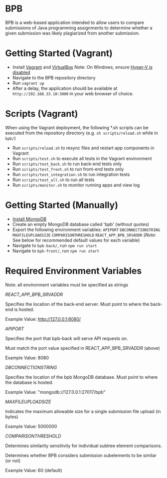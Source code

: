 # BPB

BPB is a web-based application intended to allow users to compare submissions of Java programming assignments to determine whether a given submission was likely plagiarized from another submission.

# Getting Started (Vagrant)
* Install [Vagrant](https://www.vagrantup.com/docs/installation) and [VirtualBox](https://www.virtualbox.org/wiki/Downloads)
Note: On Windows, ensure [Hyper-V is disabled](https://docs.microsoft.com/en-us/virtualization/hyper-v-on-windows/quick-start/enable-hyper-v)
* Navigate to the BPB repository directory
* Run `vagrant up`
* After a delay, the application should be available at `http://192.168.33.10:3000` in your web browser of choice.

# Scripts (Vagrant)
When using the Vagrant deployment, the following *.sh scripts can be executed from the repository directory (e.g. `sh scripts/reload.sh` while in `bpb/`)
* Run `scripts/reload.sh` to resync files and restart app components in Vagrant
* Run `scripts/test.sh` to execute all tests in the Vagrant environment
* Run `scripts/test_back.sh` to run back-end tests only
* Run `scripts/test_front.sh` to run front-end tests only
* Run `scripts/test_integration.sh` to run integration tests
* Run `scripts/test_all.sh` to run all tests
* Run `scripts/monitor.sh` to monitor running apps and view log

# Getting Started (Manually)
* [Install MongoDB](https://docs.mongodb.com/manual/administration/install-community/)
* Create an empty MongoDB database called 'bpb' (without quotes)
* Export the following environment variables: 
`APIPORT`
`DBCONNECTIONSTRING`
`MAXFILEUPLOADSIZE`
`COMPARISONTHRESHOLD`
`REACT_APP_BPB_SRVADDR` (*Note*: See below for recommended default values for each variable)
* Navigate to `bpb-back/`, run `npm run start`
* Navigate to `bpb-front/`, run `npm run start`

# Required Environment Variables

Note: all environment variables must be specified as strings

*REACT_APP_BPB_SRVADDR*

Specifies the location of the back-end server. Must point to where the back-end is hosted.

Example Value: http://127.0.0.1:8080/

*APIPORT*

Specifies the port that bpb-back will serve API requests on.

Must match the port value specified in REACT_APP_BPB_SRVADDR (above)

Example Value: 8080

*DBCONNECTIONSTRING*

Specifies the location of the bpb MongoDB database. Must point to where the database is hosted.

Example Value: "mongodb://127.0.0.1:27017/bpb"

*MAXFILEUPLOADSIZE*

Indicates the maximum allowable size for a single submission file upload (in bytes)

Example Value: 5000000

*COMPARISONTHRESHOLD*

Determines similarity sensitivity for individual subtree element comparisons.

Determines whether BPB considers submission subelements to be similar (or not)

Example Value: 60 (default)
